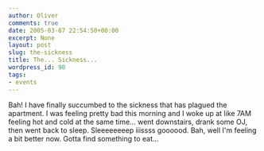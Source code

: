 ```yaml
---
author: Oliver
comments: true
date: 2005-03-07 22:54:50+00:00
excerpt: None
layout: post
slug: the-sickness
title: The... Sickness...
wordpress_id: 90
tags:
- events
---
```


Bah! I have finally succumbed to the sickness that has plagued the apartment.  I was feeling pretty bad this morning and I woke up at like 7AM feeling hot and cold at the same time... went downstairs, drank some OJ, then went back to sleep.  Sleeeeeeeep iiissss goooood.  Bah, well I'm feeling a bit better now.  Gotta find something to eat...